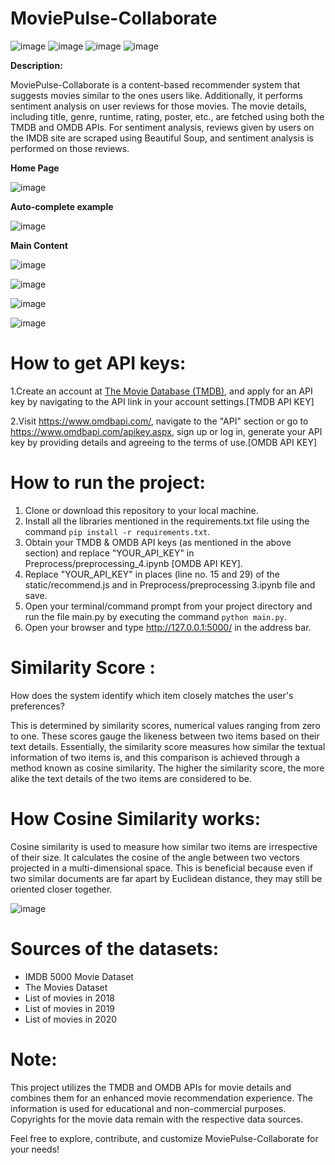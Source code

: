 # MoviePulse-Collaborate
![image](https://github.com/AhteshamKamal/MoviePulse-Collaborate/assets/84683903/1848621c-acc6-4f40-a57c-76013ac3b422)  ![image](https://github.com/AhteshamKamal/MoviePulse-Collaborate/assets/84683903/34ff05fc-f761-45dd-89de-87abf92265f3) ![image](https://github.com/AhteshamKamal/MoviePulse-Collaborate/assets/84683903/d272ad21-6455-4926-ae03-8bba4be821f0) ![image](https://img.shields.io/badge/API-TMDB%20%20%7C%20OMDB-yellow)

**Description:**

MoviePulse-Collaborate is a content-based recommender system that suggests movies similar to the ones users like. Additionally, it performs sentiment analysis on user reviews for those movies.
The movie details, including title, genre, runtime, rating, poster, etc., are fetched using both the TMDB and OMDB APIs. For sentiment analysis, reviews given by users on the IMDB site are scraped using Beautiful Soup, and sentiment analysis is performed on those reviews.

**Home Page**

![image](https://github.com/AhteshamKamal/MoviePulse-Collaborate/assets/84683903/e6f9afcf-0dad-475c-8f1d-41ce85c31468)

**Auto-complete example**

![image](https://github.com/AhteshamKamal/MoviePulse-Collaborate/assets/84683903/1b854430-5379-4a30-9ad3-71fa18aacb84)

**Main Content**

![image](https://github.com/AhteshamKamal/MoviePulse-Collaborate/assets/84683903/39f1ff47-8ff8-45ba-99fa-b71ed838f07a)

![image](https://github.com/AhteshamKamal/MoviePulse-Collaborate/assets/84683903/602d3b4a-e98c-4afe-bbe7-5656ee14d7d9)

![image](https://github.com/AhteshamKamal/MoviePulse-Collaborate/assets/84683903/7cbc623e-b764-44a9-9cae-3d5824fc605e)

![image](https://github.com/AhteshamKamal/MoviePulse-Collaborate/assets/84683903/9cc25335-3c7d-4794-9bc6-16ec37cf712a)



# How to get API keys:

1.Create an account at [The Movie Database (TMDB)](https://www.themoviedb.org/), and apply for an API key by navigating to the API link in your account settings.[TMDB API KEY]

2.Visit https://www.omdbapi.com/, navigate to the "API" section or go to https://www.omdbapi.com/apikey.aspx, sign up or log in, generate your API key by providing details and agreeing to the terms of use.[OMDB API KEY]

# How to run the project:

1. Clone or download this repository to your local machine.
2. Install all the libraries mentioned in the requirements.txt file using the command `pip install -r requirements.txt`.
3. Obtain your TMDB & OMDB API keys (as mentioned in the above section) and replace "YOUR_API_KEY" in Preprocess/preprocessing_4.ipynb [OMDB API KEY].
4. Replace "YOUR_API_KEY" in places (line no. 15 and 29) of the static/recommend.js and in Preprocess/preprocessing 3.ipynb file and save.
5. Open your terminal/command prompt from your project directory and run the file main.py by executing the command `python main.py`.
6. Open your browser and type http://127.0.0.1:5000/ in the address bar.

# Similarity Score :

How does the system identify which item closely matches the user's preferences?

This is determined by similarity scores, numerical values ranging from zero to one. These scores gauge the likeness between two items based on their text details. Essentially, the similarity score measures how similar the textual information of two items is, and this comparison is achieved through a method known as cosine similarity. The higher the similarity score, the more alike the text details of the two items are considered to be.
 
 # How Cosine Similarity works:

Cosine similarity is used to measure how similar two items are irrespective of their size. It calculates the cosine of the angle between two vectors projected in a multi-dimensional space. This is beneficial because even if two similar documents are far apart by Euclidean distance, they may still be oriented closer together.

![image](https://github.com/AhteshamKamal/MoviePulse-Collaborate/assets/84683903/c1210d0f-1a26-417e-ada2-27b51980a01e)

# Sources of the datasets:

- IMDB 5000 Movie Dataset
- The Movies Dataset
- List of movies in 2018
- List of movies in 2019
- List of movies in 2020

# Note:
  
This project utilizes the TMDB and OMDB APIs for movie details and combines them for an enhanced movie recommendation experience. The information is used for educational and non-commercial purposes. Copyrights for the movie data remain with the respective data sources.

Feel free to explore, contribute, and customize MoviePulse-Collaborate for your needs!
